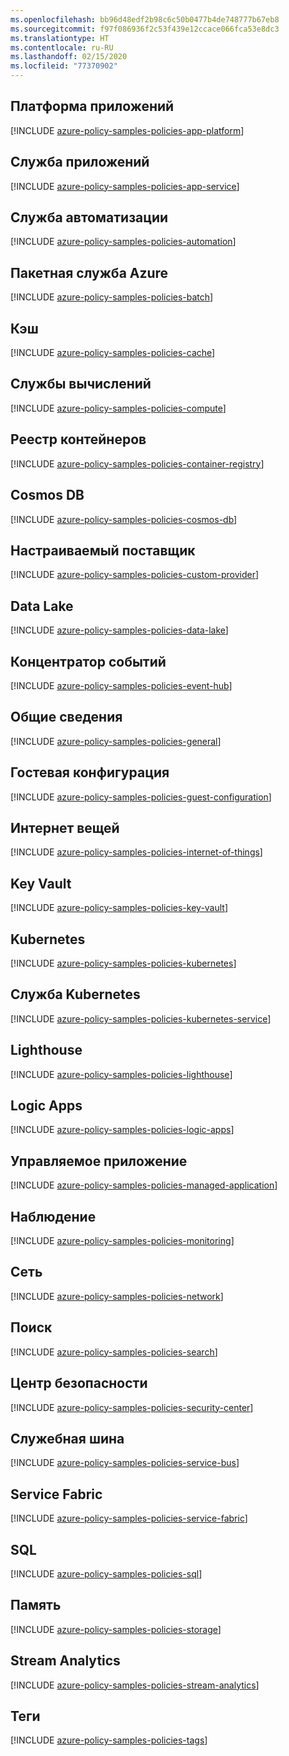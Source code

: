 ```yaml
---
ms.openlocfilehash: bb96d48edf2b98c6c50b0477b4de748777b67eb8
ms.sourcegitcommit: f97f086936f2c53f439e12ccace066fca53e8dc3
ms.translationtype: HT
ms.contentlocale: ru-RU
ms.lasthandoff: 02/15/2020
ms.locfileid: "77370902"
---
```

## <a name="app-platform"></a>Платформа приложений

[!INCLUDE [azure-policy-samples-policies-app-platform](azure-policy-samples-policies-app-platform.md)]

## <a name="app-service"></a>Служба приложений

[!INCLUDE [azure-policy-samples-policies-app-service](azure-policy-samples-policies-app-service.md)]

## <a name="automation"></a>Служба автоматизации

[!INCLUDE [azure-policy-samples-policies-automation](azure-policy-samples-policies-automation.md)]

## <a name="batch"></a>Пакетная служба Azure

[!INCLUDE [azure-policy-samples-policies-batch](azure-policy-samples-policies-batch.md)]

## <a name="cache"></a>Кэш

[!INCLUDE [azure-policy-samples-policies-cache](azure-policy-samples-policies-cache.md)]

## <a name="compute"></a>Службы вычислений

[!INCLUDE [azure-policy-samples-policies-compute](azure-policy-samples-policies-compute.md)]

## <a name="container-registry"></a>Реестр контейнеров

[!INCLUDE [azure-policy-samples-policies-container-registry](azure-policy-samples-policies-container-registry.md)]

## <a name="cosmos-db"></a>Cosmos DB

[!INCLUDE [azure-policy-samples-policies-cosmos-db](azure-policy-samples-policies-cosmos-db.md)]

## <a name="custom-provider"></a>Настраиваемый поставщик

[!INCLUDE [azure-policy-samples-policies-custom-provider](azure-policy-samples-policies-custom-provider.md)]

## <a name="data-lake"></a>Data Lake

[!INCLUDE [azure-policy-samples-policies-data-lake](azure-policy-samples-policies-data-lake.md)]

## <a name="event-hub"></a>Концентратор событий

[!INCLUDE [azure-policy-samples-policies-event-hub](azure-policy-samples-policies-event-hub.md)]

## <a name="general"></a>Общие сведения

[!INCLUDE [azure-policy-samples-policies-general](azure-policy-samples-policies-general.md)]

## <a name="guest-configuration"></a>Гостевая конфигурация

[!INCLUDE [azure-policy-samples-policies-guest-configuration](azure-policy-samples-policies-guest-configuration.md)]

## <a name="internet-of-things"></a>Интернет вещей

[!INCLUDE [azure-policy-samples-policies-internet-of-things](azure-policy-samples-policies-internet-of-things.md)]

## <a name="key-vault"></a>Key Vault

[!INCLUDE [azure-policy-samples-policies-key-vault](azure-policy-samples-policies-key-vault.md)]

## <a name="kubernetes"></a>Kubernetes

[!INCLUDE [azure-policy-samples-policies-kubernetes](azure-policy-samples-policies-kubernetes.md)]

## <a name="kubernetes-service"></a>Служба Kubernetes

[!INCLUDE [azure-policy-samples-policies-kubernetes-service](azure-policy-samples-policies-kubernetes-service.md)]

## <a name="lighthouse"></a>Lighthouse

[!INCLUDE [azure-policy-samples-policies-lighthouse](azure-policy-samples-policies-lighthouse.md)]

## <a name="logic-apps"></a>Logic Apps

[!INCLUDE [azure-policy-samples-policies-logic-apps](azure-policy-samples-policies-logic-apps.md)]

## <a name="managed-application"></a>Управляемое приложение

[!INCLUDE [azure-policy-samples-policies-managed-application](azure-policy-samples-policies-managed-application.md)]

## <a name="monitoring"></a>Наблюдение

[!INCLUDE [azure-policy-samples-policies-monitoring](azure-policy-samples-policies-monitoring.md)]

## <a name="network"></a>Сеть

[!INCLUDE [azure-policy-samples-policies-network](azure-policy-samples-policies-network.md)]

## <a name="search"></a>Поиск

[!INCLUDE [azure-policy-samples-policies-search](azure-policy-samples-policies-search.md)]

## <a name="security-center"></a>Центр безопасности

[!INCLUDE [azure-policy-samples-policies-security-center](azure-policy-samples-policies-security-center.md)]

## <a name="service-bus"></a>Служебная шина

[!INCLUDE [azure-policy-samples-policies-service-bus](azure-policy-samples-policies-service-bus.md)]

## <a name="service-fabric"></a>Service Fabric

[!INCLUDE [azure-policy-samples-policies-service-fabric](azure-policy-samples-policies-service-fabric.md)]

## <a name="sql"></a>SQL

[!INCLUDE [azure-policy-samples-policies-sql](azure-policy-samples-policies-sql.md)]

## <a name="storage"></a>Память

[!INCLUDE [azure-policy-samples-policies-storage](azure-policy-samples-policies-storage.md)]

## <a name="stream-analytics"></a>Stream Analytics

[!INCLUDE [azure-policy-samples-policies-stream-analytics](azure-policy-samples-policies-stream-analytics.md)]

## <a name="tags"></a>Теги

[!INCLUDE [azure-policy-samples-policies-tags](azure-policy-samples-policies-tags.md)]

